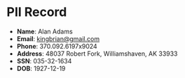 # PII Record
- **Name**: Alan Adams
- **Email**: kingbrian@gmail.com
- **Phone**: 370.092.6197x9024
- **Address**: 48037 Robert Fork, Williamshaven, AK 33933
- **SSN**: 035-32-1634
- **DOB**: 1927-12-19
